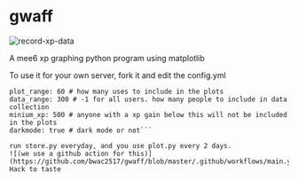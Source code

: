 # gwaff

![record-xp-data](https://github.com/bwac2517/gwaff/workflows/record-xp-data/badge.svg)

A mee6 xp graphing python program using matplotlib

To use it for your own server, fork it and edit the config.yml

```server_id: 377946908783673344 # your server id
plot_range: 60 # how many uses to include in the plots
data_range: 300 # -1 for all users. how many people to include in data collection
minium_xp: 500 # anyone with a xp gain below this will not be included in the plots
darkmode: true # dark mode or not```

run store.py everyday, and you use plot.py every 2 days.
![(we use a github action for this)](https://github.com/bwac2517/gwaff/blob/master/.github/workflows/main.yml)
Hack to taste
